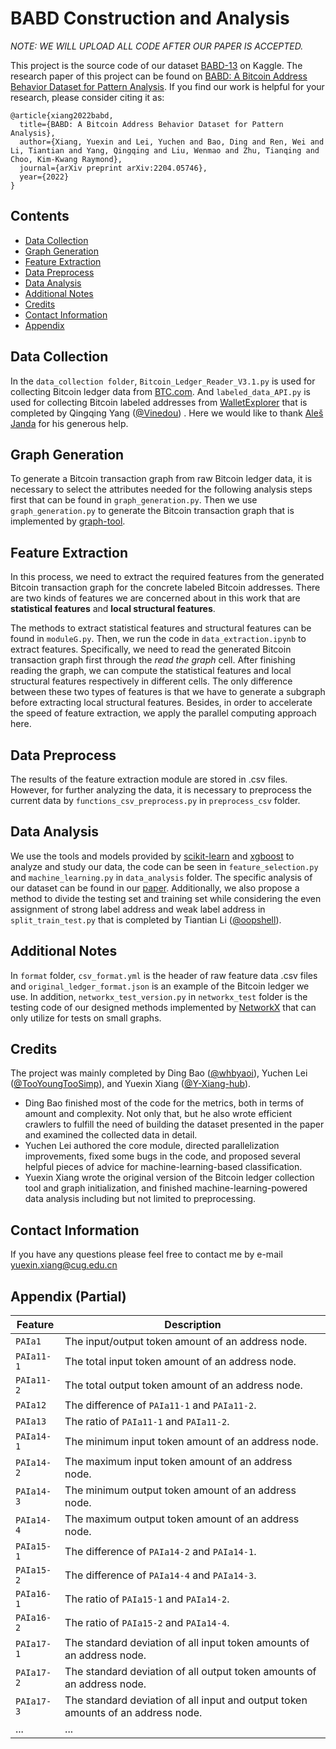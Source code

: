 # BABD Construction and Analysis

*NOTE: WE WILL UPLOAD ALL CODE AFTER OUR PAPER IS ACCEPTED.*

This project is the source code of our dataset [BABD-13](https://www.kaggle.com/datasets/lemonx/babd13) on Kaggle. The research paper of this project can be found on [BABD: A Bitcoin Address Behavior Dataset for Pattern Analysis](https://arxiv.org/abs/2204.05746). If you find our work is helpful for your research, please consider citing it as:

    @article{xiang2022babd,
      title={BABD: A Bitcoin Address Behavior Dataset for Pattern Analysis},
      author={Xiang, Yuexin and Lei, Yuchen and Bao, Ding and Ren, Wei and Li, Tiantian and Yang, Qingqing and Liu, Wenmao and Zhu, Tianqing and Choo, Kim-Kwang Raymond},
      journal={arXiv preprint arXiv:2204.05746},
      year={2022}
    }
    
## Contents

- [Data Collection](#data-collection)
- [Graph Generation](#graph-generation)
- [Feature Extraction](#feature-extraction)
- [Data Preprocess](#data-preprocess)
- [Data Analysis](#data-analysis)
- [Additional Notes](#additional-notes)
- [Credits](#credits)
- [Contact Information](#contact-information)
- [Appendix](#appendix)

 
## Data Collection
In the `data_collection folder`, `Bitcoin_Ledger_Reader_V3.1.py` is used for collecting Bitcoin ledger data from [BTC.com](https://btc.com/). And `labeled_data_API.py` is used for collecting Bitcoin labeled addresses from [WalletExplorer](https://www.walletexplorer.com/) that is completed by Qingqing Yang ([@Vinedou](https://github.com/Vinedou)) . Here we would like to thank [Aleš Janda](http://www.alesjanda.cz/) for his generous help.
 
## Graph Generation
To generate a Bitcoin transaction graph from raw Bitcoin ledger data, it is necessary to select the attributes needed for the following analysis steps first that can be found in `graph_generation.py`. Then we use `graph_generation.py` to generate the Bitcoin transaction graph that is implemented by [graph-tool](https://graph-tool.skewed.de/).

## Feature Extraction
In this process, we need to extract the required features from the generated Bitcoin transaction graph for the concrete labeled Bitcoin addresses. There are two kinds of features we are concerned about in this work that are **statistical features** and **local structural features**.

The methods to extract statistical features and structural features can be found in `moduleG.py`. Then, we run the code in `data_extraction.ipynb` to extract features. Specifically, we need to read the generated Bitcoin transaction graph first through the *read the graph* cell. After finishing reading the graph, we can compute the statistical features and local structural features respectively in different cells. The only difference between these two types of features is that we have to generate a subgraph before extracting local structural features. Besides, in order to accelerate the speed of feature extraction, we apply the parallel computing approach here.
 
## Data Preprocess
The results of the feature extraction module are stored in .csv files. However, for further analyzing the data, it is necessary to preprocess the current data by `functions_csv_preprocess.py` in `preprocess_csv` folder.

## Data Analysis
We use the tools and models provided by [scikit-learn](https://scikit-learn.org/) and [xgboost](https://xgboost.ai/) to analyze and study our data, the code can be seen in `feature_selection.py` and `machine_learning.py` in `data_analysis` folder. The specific analysis of our dataset can be found in our [paper](https://arxiv.org/abs/2204.05746). Additionally, we also propose a method to divide the testing set and training set while considering the even assignment of strong label address and weak label address in `split_train_test.py` that is completed by Tiantian Li ([@oopshell](https://github.com/oopshell)).

## Additional Notes
In `format` folder, `csv_format.yml` is the header of raw feature data .csv files and `original_ledger_format.json` is an example of the Bitcoin ledger we use. In addition, `networkx_test_version.py` in `networkx_test` folder is the testing code of our designed methods implemented by [NetworkX](https://networkx.org/) that can only utilize for tests on small graphs.

## Credits
The project was mainly completed by Ding Bao ([@whbyaoi](https://github.com/whbyaoi)), Yuchen Lei ([@TooYoungTooSimp](https://github.com/TooYoungTooSimp)), and Yuexin Xiang ([@Y-Xiang-hub](https://github.com/Y-Xiang-hub)).

- Ding Bao finished most of the code for the metrics, both in terms of amount and complexity. Not only that, but he also wrote efficient crawlers to fulfill the need of building the dataset presented in the paper and examined the collected data in detail.
- Yuchen Lei authored the core module, directed parallelization improvements, fixed some bugs in the code, and proposed several helpful pieces of advice for machine-learning-based classification.
- Yuexin Xiang wrote the original version of the Bitcoin ledger collection tool and graph initialization, and finished machine-learning-powered data analysis including but not limited to preprocessing.

## Contact Information
If you have any questions please feel free to contact me by e-mail yuexin.xiang@cug.edu.cn

## Appendix (Partial)
| Feature       | Description                                                                                    |
| --------------| ---------------------------------------------------------------------------------------------- |
| `PAIa1`       | The input/output token amount of an address node.                                              |
| `PAIa11-1`    | The total input token amount of an address node.                                               |
| `PAIa11-2`    | The total output token amount of an address node.                                              |
| `PAIa12`      | The difference of `PAIa11-1` and `PAIa11-2`.                                                   |
| `PAIa13`      | The ratio of `PAIa11-1` and `PAIa11-2`.                                                        |
| `PAIa14-1`    | The minimum input token amount of an address node.                                             |
| `PAIa14-2`    | The maximum input token amount of an address node.                                             |
| `PAIa14-3`    | The minimum output token amount of an address node.                                            |
| `PAIa14-4`    | The maximum output token amount of an address node.                                            |
| `PAIa15-1`    | The difference of `PAIa14-2` and `PAIa14-1`.                                                   |
| `PAIa15-2`    | The difference of `PAIa14-4` and `PAIa14-3`.                                                   |
| `PAIa16-1`    | The ratio of `PAIa15-1` and `PAIa14-2`.                                                        |
| `PAIa16-2`    | The ratio of `PAIa15-2` and `PAIa14-4`.                                                        |
| `PAIa17-1`    | The standard deviation of all input token amounts of an address node.                          |
| `PAIa17-2`    | The standard deviation of all output token amounts of an address node.                         |
| `PAIa17-3`    | The standard deviation of all input and output token amounts of an address node.               |
|...            | ...                                                                                            |



